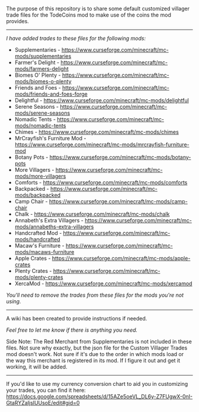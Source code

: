 The purpose of this repository is to share some default customized villager trade files for the TodeCoins mod to make use of the coins the mod provides.
<hr />

<i>I have added trades to these files for the following mods:</i>
* Supplementaries - https://www.curseforge.com/minecraft/mc-mods/supplementaries
* Farmer's Delight - https://www.curseforge.com/minecraft/mc-mods/farmers-delight
* Biomes O' Plenty - https://www.curseforge.com/minecraft/mc-mods/biomes-o-plenty
* Friends and Foes - https://www.curseforge.com/minecraft/mc-mods/friends-and-foes-forge
* Delightful - https://www.curseforge.com/minecraft/mc-mods/delightful
* Serene Seasons - https://www.curseforge.com/minecraft/mc-mods/serene-seasons
* Nomadic Tents - https://www.curseforge.com/minecraft/mc-mods/nomadic-tents
* Chimes - https://www.curseforge.com/minecraft/mc-mods/chimes
* MrCrayfish's Furniture Mod - https://www.curseforge.com/minecraft/mc-mods/mrcrayfish-furniture-mod
* Botany Pots - https://www.curseforge.com/minecraft/mc-mods/botany-pots
* More Villagers - https://www.curseforge.com/minecraft/mc-mods/more-villagers
* Comforts - https://www.curseforge.com/minecraft/mc-mods/comforts
* Backpacked - https://www.curseforge.com/minecraft/mc-mods/backpacked
* Camp Chair - https://www.curseforge.com/minecraft/mc-mods/camp-chair
* Chalk - https://www.curseforge.com/minecraft/mc-mods/chalk
* Annabeth's Extra Villagers - https://www.curseforge.com/minecraft/mc-mods/annabeths-extra-villagers
* Handcrafted Mod - https://www.curseforge.com/minecraft/mc-mods/handcrafted
* Macaw's Furniture - https://www.curseforge.com/minecraft/mc-mods/macaws-furniture
* Apple Crates - https://www.curseforge.com/minecraft/mc-mods/apple-crates
* Plenty Crates - https://www.curseforge.com/minecraft/mc-mods/plenty-crates
* XercaMod - https://www.curseforge.com/minecraft/mc-mods/xercamod

<i>You'll need to remove the trades from these files for the mods you're not using.</i>

<hr />

A wiki has been created to provide instructions if needed.

<i>Feel free to let me know if there is anything you need.</i>

Side Note: The Red Merchant from Supplementaries is not included in these files. Not sure why exactly, but the json file for the Custom Villager Trades mod doesn't work. Not sure if it's due to the order in which mods load or the way this merchant is registered in its mod. If I figure it out and get it working, it will be added.

<hr />

If you'd like to use my currency conversion chart to aid you in customizing your trades, you can find it here:
https://docs.google.com/spreadsheets/d/15AZe5oeVL_DL6y-Z7FUgwX-0nI-GtaRYZaIjsIUUsoE/edit#gid=0
